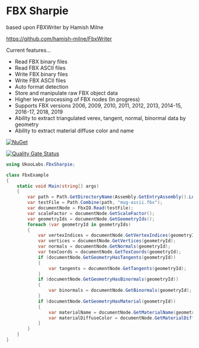 # FBX Sharpie

based upon FBXWriter by Hamish Milne

https://github.com/hamish-milne/FbxWriter

Current features...

- Read FBX binary files
- Read FBX ASCII files
- Write FBX binary files
- Write FBX ASCII files
- Auto format detection
- Store and manipulate raw FBX object data
- Higher level processing of FBX nodes (In progress)
- Supports FBX versions 2006, 2009, 2010, 2011, 2012, 2013, 2014-15, 2016-17, 2018, 2019
- Ability to extract triangulated verex, tangent, normal, binormal data by geometry
- Ability to extract material diffuse color and name

[![NuGet](https://img.shields.io/nuget/v/UkooLabs.FbxSharpie.svg?style=flat)](https://www.nuget.org/packages/UkooLabs.FbxSharpie/)

[![Quality Gate Status](https://sonarcloud.io/api/project_badges/measure?project=UkooLabs_FBXSharpie&metric=alert_status)](https://sonarcloud.io/dashboard?id=UkooLabs_FBXSharpie)

```csharp
using UkooLabs.FbxSharpie;

class FbxExample
{
	static void Main(string[] args)
	{
		var path = Path.GetDirectoryName(Assembly.GetEntryAssembly().Location);
		var testFile = Path.Combine(path, "mug-ascii.fbx");
		var documentNode = FbxIO.Read(testFile);
		var scaleFactor = documentNode.GetScaleFactor();
		var geometryIds = documentNode.GetGeometryIds();
		foreach (var geometryId in geometryIds)
		{
			var vertexIndices = documentNode.GetVertexIndices(geometryId);
			var vertices = documentNode.GetVertices(geometryId);
			var normals = documentNode.GetNormals(geometryId);
			var texCoords = documentNode.GetTexCoords(geometryId);
			if (documentNode.GetGeometryHasTangents(geometryId))
			{
				var tangents = documentNode.GetTangents(geometryId);
			}
			if (documentNode.GetGeometryHasBinormals(geometryId))
			{
				var binormals = documentNode.GetBinormals(geometryId);
			}
			if (documentNode.GetGeometryHasMaterial(geometryId))
			{
				var materialName = documentNode.GetMaterialName(geometryId);
				var materialDiffuseColor = documentNode.GetMaterialDiffuseColor(geometryId);
			}
		}
	}
}
```
